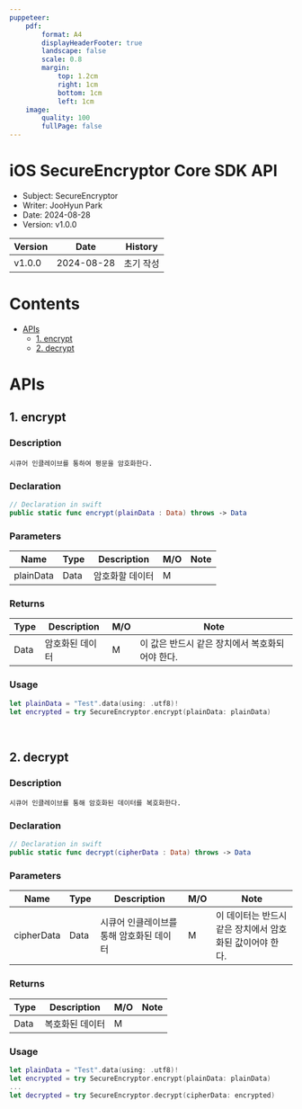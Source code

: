 ```yaml
---
puppeteer:
    pdf:
        format: A4
        displayHeaderFooter: true
        landscape: false
        scale: 0.8
        margin:
            top: 1.2cm
            right: 1cm
            bottom: 1cm
            left: 1cm
    image:
        quality: 100
        fullPage: false
---
```


iOS SecureEncryptor Core SDK API
==

- Subject: SecureEncryptor
- Writer: JooHyun Park
- Date: 2024-08-28
- Version: v1.0.0

| Version | Date       | History                 |
| ------- | ---------- | ------------------------|
| v1.0.0  | 2024-08-28 | 초기 작성                 |


<div style="page-break-after: always;"></div>


# Contents
- [APIs](#apis)
    - [1. encrypt](#1-encrypt)
    - [2. decrypt](#2-decrypt)


# APIs
## 1. encrypt

### Description
`시큐어 인클레이브를 통하여 평문을 암호화한다.`

### Declaration

```swift
// Declaration in swift
public static func encrypt(plainData : Data) throws -> Data
```

### Parameters

| Name      | Type | Description          | **M/O** | **Note**            |
|-----------|------|----------------------|---------|---------------------|
| plainData | Data | 암호화할 데이터          |    M    |                     |

### Returns

| Type | Description                |**M/O**  | **Note**                             |
|------|----------------------------|---------|--------------------------------------|
| Data | 암호화된 데이터                |    M    | 이 값은 반드시 같은 장치에서 복호화되어야 한다. |


### Usage
```swift
let plainData = "Test".data(using: .utf8)!
let encrypted = try SecureEncryptor.encrypt(plainData: plainData)
```

<br>

## 2. decrypt

### Description
`시큐어 인클레이브를 통해 암호화된 데이터를 복호화한다.`

### Declaration

```swift
// Declaration in swift
public static func decrypt(cipherData : Data) throws -> Data
```

### Parameters

| Name       | Type | Description                        | **M/O** | **Note**                                       |
|------------|------|------------------------------------|---------|------------------------------------------------|
| cipherData | Data | 시큐어 인클레이브를 통해 암호화된 데이터     |    M    | 이 데이터는 반드시 같은 장치에서 암호화된 값이어야 한다.    |

### Returns

| Type | Description                |**M/O** | **Note**|
|------|----------------------------|--------|---------|
| Data | 복호화된 데이터                |M       |         |


### Usage
```swift
let plainData = "Test".data(using: .utf8)!
let encrypted = try SecureEncryptor.encrypt(plainData: plainData)
...
let decrypted = try SecureEncryptor.decrypt(cipherData: encrypted)
```
